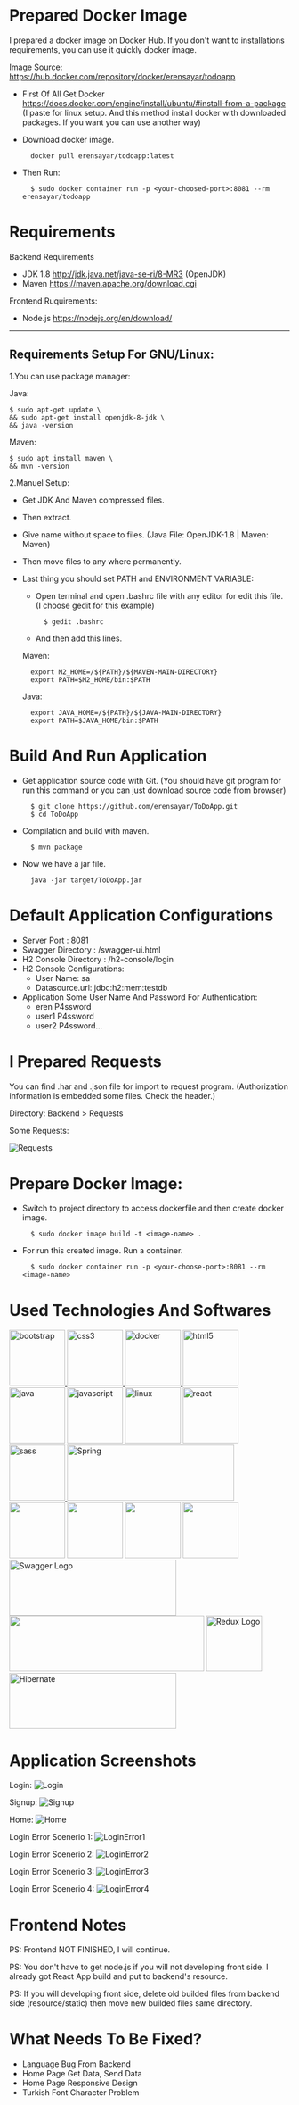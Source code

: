 # Prepared Docker Image

I prepared a docker image on Docker Hub. If you don't want to installations requirements, you can use it quickly docker image.

Image Source: https://hub.docker.com/repository/docker/erensayar/todoapp

* First Of All Get Docker https://docs.docker.com/engine/install/ubuntu/#install-from-a-package (I paste for linux setup. And this method install docker with downloaded packages. If you want you can use another way)

* Download docker image. 
        
        docker pull erensayar/todoapp:latest

* Then Run:

        $ sudo docker container run -p <your-choosed-port>:8081 --rm erensayar/todoapp


# Requirements

Backend Requirements

* JDK 1.8 http://jdk.java.net/java-se-ri/8-MR3 (OpenJDK)
* Maven https://maven.apache.org/download.cgi
    
Frontend Ruquirements:

* Node.js https://nodejs.org/en/download/ 

---

Requirements Setup For GNU/Linux:
--

1.You can use package manager:

Java:

    $ sudo apt-get update \
    && sudo apt-get install openjdk-8-jdk \
    && java -version

Maven:

    $ sudo apt install maven \
    && mvn -version

2.Manuel Setup:

* Get JDK And Maven compressed files.

* Then extract.

* Give name without space to files. (Java File: OpenJDK-1.8 | Maven: Maven)

* Then move files to any where permanently.

* Last thing you should set PATH and ENVIRONMENT VARIABLE:

    * Open terminal and open .bashrc file with any editor for edit this file. (I choose gedit for this example)

            $ gedit .bashrc

    * And then add this lines.        


    Maven:

        export M2_HOME=/${PATH}/${MAVEN-MAIN-DIRECTORY}
        export PATH=$M2_HOME/bin:$PATH

    Java:        

        export JAVA_HOME=/${PATH}/${JAVA-MAIN-DIRECTORY}
        export PATH=$JAVA_HOME/bin:$PATH

# Build And Run Application

* Get application source code with Git. (You should have git program for run this command or you can just download source code from browser)

        $ git clone https://github.com/erensayar/ToDoApp.git
        $ cd ToDoApp

* Compilation and build with maven.
    
        $ mvn package
    
* Now we have a jar file.

        java -jar target/ToDoApp.jar
        

# Default Application Configurations

* Server Port : 8081
* Swagger Directory : /swagger-ui.html
* H2 Console Directory : /h2-console/login
* H2 Console Configurations: 
    * User Name: sa
    * Datasource.url: jdbc:h2:mem:testdb
* Application Some User Name And Password For Authentication:
    * eren P4ssword
    * user1 P4ssword
    * user2 P4ssword...

# I Prepared Requests
You can find .har and .json file for import to request program. (Authorization information is embedded some files. Check the header.)

Directory: Backend > Requests 

Some Requests:

![Requests](/ToDoApp-Backend/Requests/SomeRequestsIMG.PNG) 

# Prepare Docker Image:

* Switch to project directory to access dockerfile and then create docker image.

        $ sudo docker image build -t <image-name> .

* For run this created image. Run a container.

        $ sudo docker container run -p <your-choose-port>:8081 --rm <image-name>

# Used Technologies And Softwares
<a href="https://getbootstrap.com" > <img src="https://raw.githubusercontent.com/devicons/devicon/master/icons/bootstrap/bootstrap-plain-wordmark.svg" alt="bootstrap" width="100" height="100"/> </a> 
<a href="https://www.w3schools.com/css/" > <img src="https://raw.githubusercontent.com/devicons/devicon/master/icons/css3/css3-original-wordmark.svg" alt="css3" width="100" height="100"/> </a> 
<a href="https://www.docker.com/" > <img src="https://raw.githubusercontent.com/devicons/devicon/master/icons/docker/docker-original-wordmark.svg" alt="docker" width="100" height="100"/> </a> 
<a href="https://www.w3.org/html/" > <img src="https://raw.githubusercontent.com/devicons/devicon/master/icons/html5/html5-original-wordmark.svg" alt="html5" width="100" height="100"/> </a> 
<a href="https://www.java.com" > <img src="https://raw.githubusercontent.com/devicons/devicon/master/icons/java/java-original.svg" alt="java" width="100" height="100"/> </a> 
<a href="https://developer.mozilla.org/en-US/docs/Web/JavaScript" > <img src="https://raw.githubusercontent.com/devicons/devicon/master/icons/javascript/javascript-original.svg" alt="javascript" width="100" height="100"/> </a> 
<a href="https://www.linux.org/" > <img src="https://raw.githubusercontent.com/devicons/devicon/master/icons/linux/linux-original.svg" alt="linux" width="100" height="100"/> </a>
<a href="https://reactjs.org/" > <img src="https://raw.githubusercontent.com/devicons/devicon/master/icons/react/react-original-wordmark.svg" alt="react" width="100" height="100"/> </a> 
<a href="https://sass-lang.com"> <img src="https://raw.githubusercontent.com/devicons/devicon/master/icons/sass/sass-original.svg" alt="sass" width="100" height="100"/> </a> 
<a href="https:/www.spring.io"><img src="https://spring.io/images/spring-logo-9146a4d3298760c2e7e49595184e1975.svg" height="100" width="300" alt="Spring"></a>
<a href="https://spring.io/projects/spring-boot"><img src="https://spring.io/images/projects/spring-boot-7f2e24fb962501672cc91ccd285ed2ba.svg" height="100"></a>
<a href="https://spring.io/projects/spring-data"><img src="https://spring.io/images/projects/spring-data-79cc203ed8c54191215a60f9e5dc638f.svg" height="100"></a>
<a href="https://junit.org/junit5/"><img src="https://junit.org/junit5/assets/img/junit5-logo.png" height="100"></a>
<a href="https://spring.io/projects/spring-security"><img src="https://spring.io/images/projects/spring-security-b712a4cdb778e72eb28b8c55ec39dbd1.svg" height="100"></a>
<a href="https://swagger.io/"><img src="https://static1.smartbear.co/swagger/media/assets/images/swagger_logo.svg" height="100" width="300" alt="Swagger Logo"></a>
<a href="https://maven.apache.org/" id="bannerRight"><img src="https://maven.apache.org/images/maven-logo-black-on-white.png" height="100" width="350" alt=""></a>
<a href="https://redux.js.org/"><img src="https://redux.js.org/img/redux.svg" height="100" width="100" alt="Redux Logo"></a>
<a href="https://hibernate.org/"> <img alt="Hibernate" height="100" src="https://hibernate.org/images/hibernate-logo.svg" width="300"></a> 


# Application Screenshots
Login:
![Login](/ImagesForReadMe/ApplicationSS/Login.PNG) 

Signup:
![Signup](/ImagesForReadMe/ApplicationSS/SignUp.PNG)

Home:
![Home](/ImagesForReadMe/ApplicationSS/HomePage.PNG) 

Login Error Scenerio 1:
![LoginError1](/ImagesForReadMe/ApplicationSS/LoginError1.jpg) 

Login Error Scenerio 2:
![LoginError2](/ImagesForReadMe/ApplicationSS/LoginError2.jpg) 

Login Error Scenerio 3:
![LoginError3](/ImagesForReadMe/ApplicationSS/LoginError3.jpg) 

Login Error Scenerio 4:
![LoginError4](/ImagesForReadMe/ApplicationSS/LoginError4.jpg) 

# Frontend Notes
PS: Frontend NOT FINISHED, I will continue.

PS: You don't have to get node.js if you will not developing front side. I already got React App build and put to backend's resource.

PS: If you will developing front side, delete old builded files from backend side (resource/static) then move new builded files same directory. 

# What Needs To Be Fixed?
* Language Bug From Backend
* Home Page Get Data, Send Data
* Home Page Responsive Design
* Turkish Font Character Problem
